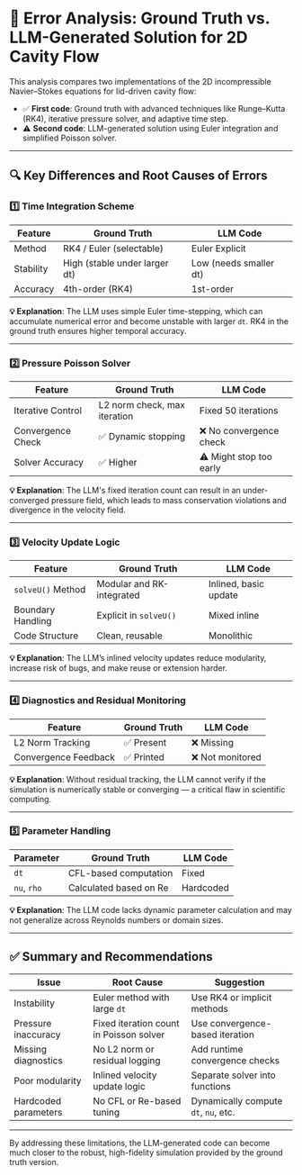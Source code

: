 # 🧪 Error Analysis: Ground Truth vs. LLM-Generated Solution for 2D Cavity Flow

This analysis compares two implementations of the 2D incompressible Navier–Stokes equations for lid-driven cavity flow:
- ✅ **First code**: Ground truth with advanced techniques like Runge–Kutta (RK4), iterative pressure solver, and adaptive time step.
- ⚠️ **Second code**: LLM-generated solution using Euler integration and simplified Poisson solver.

---

## 🔍 Key Differences and Root Causes of Errors

### 1️⃣ Time Integration Scheme

| Feature             | Ground Truth       | LLM Code         |
|---------------------|--------------------|------------------|
| Method              | RK4 / Euler (selectable) | Euler Explicit |
| Stability           | High (stable under larger dt) | Low (needs smaller dt) |
| Accuracy            | 4th-order (RK4)    | 1st-order        |

**💡 Explanation**: The LLM uses simple Euler time-stepping, which can accumulate numerical error and become unstable with larger `dt`. RK4 in the ground truth ensures higher temporal accuracy.

---

### 2️⃣ Pressure Poisson Solver

| Feature              | Ground Truth            | LLM Code             |
|----------------------|-------------------------|----------------------|
| Iterative Control    | L2 norm check, max iteration | Fixed 50 iterations |
| Convergence Check    | ✅ Dynamic stopping       | ❌ No convergence check |
| Solver Accuracy      | ✅ Higher                | ⚠️ Might stop too early |

**💡 Explanation**: The LLM's fixed iteration count can result in an under-converged pressure field, which leads to mass conservation violations and divergence in the velocity field.

---

### 3️⃣ Velocity Update Logic

| Feature           | Ground Truth      | LLM Code        |
|-------------------|-------------------|-----------------|
| `solveU()` Method | Modular and RK-integrated | Inlined, basic update |
| Boundary Handling | Explicit in `solveU()` | Mixed inline |
| Code Structure    | Clean, reusable    | Monolithic      |

**💡 Explanation**: The LLM’s inlined velocity updates reduce modularity, increase risk of bugs, and make reuse or extension harder.

---

### 4️⃣ Diagnostics and Residual Monitoring

| Feature             | Ground Truth       | LLM Code         |
|---------------------|--------------------|------------------|
| L2 Norm Tracking     | ✅ Present          | ❌ Missing        |
| Convergence Feedback | ✅ Printed          | ❌ Not monitored  |

**💡 Explanation**: Without residual tracking, the LLM cannot verify if the simulation is numerically stable or converging — a critical flaw in scientific computing.

---

### 5️⃣ Parameter Handling

| Parameter       | Ground Truth           | LLM Code       |
|------------------|------------------------|----------------|
| `dt`            | CFL-based computation  | Fixed          |
| `nu`, `rho`     | Calculated based on Re | Hardcoded      |

**💡 Explanation**: The LLM code lacks dynamic parameter calculation and may not generalize across Reynolds numbers or domain sizes.

---

## ✅ Summary and Recommendations

| Issue                  | Root Cause                            | Suggestion                         |
|------------------------|----------------------------------------|------------------------------------|
| Instability            | Euler method with large `dt`          | Use RK4 or implicit methods        |
| Pressure inaccuracy    | Fixed iteration count in Poisson solver | Use convergence-based iteration    |
| Missing diagnostics    | No L2 norm or residual logging         | Add runtime convergence checks     |
| Poor modularity        | Inlined velocity update logic          | Separate solver into functions     |
| Hardcoded parameters   | No CFL or Re-based tuning              | Dynamically compute `dt`, `nu`, etc. |

---

By addressing these limitations, the LLM-generated code can become much closer to the robust, high-fidelity simulation provided by the ground truth version.
